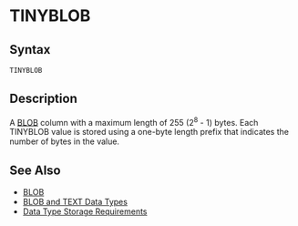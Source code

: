 # TINYBLOB

## Syntax

```sql
TINYBLOB
```

## Description

A [BLOB](/columns-storage-engines-and-plugins/data-types/string-data-types/blob/) column with a maximum length of 
255 (2<sup>8</sup> - 1) bytes. Each
TINYBLOB value is stored using a one-byte length prefix that indicates
the number of bytes in the value.

## See Also

- [BLOB](/columns-storage-engines-and-plugins/data-types/string-data-types/blob/)
- [BLOB and TEXT Data Types](/columns-storage-engines-and-plugins/data-types/string-data-types/blob-and-text-data-types/)
- [Data Type Storage Requirements](/columns-storage-engines-and-plugins/data-types/data-type-storage-requirements/)